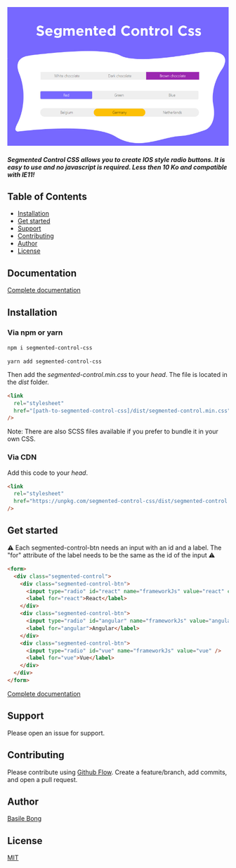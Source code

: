![Segmented Control CSS](https://github.com/basilebong/segmented-control-css/blob/master/thumb.jpg)

##### Segmented Control CSS allows you to create IOS style radio buttons. It is easy to use and no javascript is required. Less then 10 Ko and compatible with IE11!

## Table of Contents

- [Installation](#installation)
- [Get started](#get-started)
- [Support](#support)
- [Contributing](#contributing)
- [Author](#author)
- [License](#license)

## Documentation

[Complete documentation](https://basilebong.com/open-source/segmented-control-css)

## Installation

### Via npm or yarn

```html
npm i segmented-control-css
```

```
yarn add segmented-control-css
```

Then add the _segmented-control.min.css_ to your _head_. The file is located in the _dist_ folder.

```html
<link
  rel="stylesheet"
  href="[path-to-segmented-control-css]/dist/segmented-control.min.css"
/>
```

Note: There are also SCSS files available if you prefer to bundle it in your own CSS.

### Via CDN

Add this code to your _head_.

```html
<link
  rel="stylesheet"
  href="https://unpkg.com/segmented-control-css/dist/segmented-control.min.css"
/>
```

## Get started

⚠️ Each segmented-control-btn needs an input with an id and a label. The "for" attribute
of the label needs to be the same as the id of the input ⚠️

```html
<form>
  <div class="segmented-control">
    <div class="segmented-control-btn">
      <input type="radio" id="react" name="frameworkJs" value="react" checked />
      <label for="react">React</label>
    </div>
    <div class="segmented-control-btn">
      <input type="radio" id="angular" name="frameworkJs" value="angular" />
      <label for="angular">Angular</label>
    </div>
    <div class="segmented-control-btn">
      <input type="radio" id="vue" name="frameworkJs" value="vue" />
      <label for="vue">Vue</label>
    </div>
  </div>
</form>
```

[Complete documentation](https://basilebong.com/open-source/segmented-control-css)

## Support

Please open an issue for support.

## Contributing

Please contribute using [Github Flow](https://guides.github.com/introduction/flow/). Create a feature/branch, add commits, and open a pull request.

## Author

[Basile Bong](https://basilebong.com)

## License

[MIT](https://en.wikipedia.org/wiki/MIT_License)
